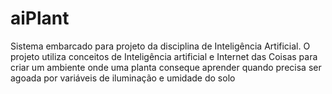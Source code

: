 # aiPlant
Sistema embarcado para projeto da disciplina de Inteligência Artificial.
O projeto utiliza conceitos de Inteligência artificial e Internet das Coisas para criar um ambiente onde uma planta conseque aprender quando precisa ser agoada por variáveis de iluminação e umidade do solo
